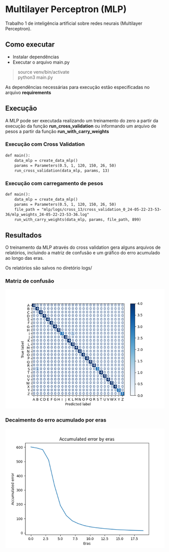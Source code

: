 # Multilayer Perceptron (MLP)

Trabalho 1 de inteligência artificial sobre redes neurais (Multilayer Perceptron).

## Como executar

* Instalar dependências
* Executar o arquivo main.py

> source venv/bin/activate  
> python3 main.ṕy

As dependências necessárias para execução estão especificadas no arquivo **requirements**

## Execução

A MLP pode ser executada realizando um treinamento do zero a partir da execução da função **run_cross_validation** ou informando um arquivo de pesos a partir da função **run_with_carry_weights**

### Execução com Cross Validation

    def main():
        data_mlp = create_data_mlp()
        params = Parameters(0.5, 1, 120, 150, 26, 50)
        run_cross_validation(data_mlp, params, 13)


### Execução com carregamento de pesos

    def main():
        data_mlp = create_data_mlp()
        params = Parameters(0.5, 1, 120, 150, 26, 50)
        file_path = "mlp/logs/cross_13/cross_validation_0_24-05-22-23-53-36/mlp_weights_24-05-22-23-53-36.log"
        run_with_carry_weights(data_mlp, params, file_path, 899)

## Resultados

O treinamento da MLP através do cross validation gera alguns arquivos de relatórios, incluindo a matriz de confusão e um gráfico do erro acumulado ao longo das eras.

Os relatórios são salvos no diretório logs/

### Matriz de confusão
![Matriz de confusão](mlp/logs/cross_13/cross_validation_0_24-05-22-23-53-36/confusion_matrix_24-05-22-23-53-36.png)

### Decaimento do erro acumulado por eras
![Decaimento do erro acumulado](mlp/logs/cross_13/cross_validation_0_24-05-22-23-53-36/graph_24-05-22-23-53-36.png)

